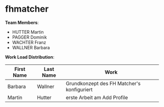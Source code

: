 # fhmatcher

**Team Members**:
- HUTTER Martin
- PAGGER Dominik
- WACHTER Franz
- WALLNER Barbara

**Work Load Distribution**:

First Name | Last Name | Work
--- | --- | ---
Barbara | Wallner | Grundkonzept des FH Matcher's konfiguriert
Martin | Hutter | erste Arbeit am Add Profile

